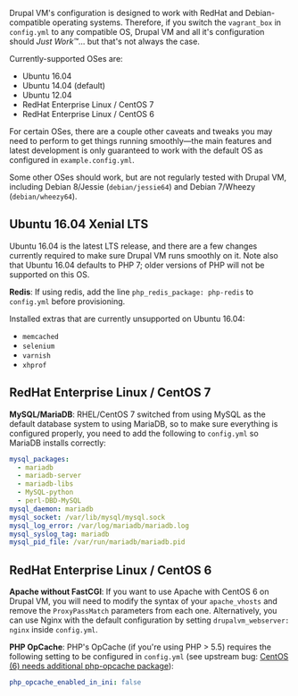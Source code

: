 Drupal VM's configuration is designed to work with RedHat and Debian-compatible operating systems. Therefore, if you switch the `vagrant_box` in `config.yml` to any compatible OS, Drupal VM and all it's configuration should _Just Work™_... but that's not always the case.

Currently-supported OSes are:

  - Ubuntu 16.04
  - Ubuntu 14.04 (default)
  - Ubuntu 12.04
  - RedHat Enterprise Linux / CentOS 7
  - RedHat Enterprise Linux / CentOS 6

For certain OSes, there are a couple other caveats and tweaks you may need to perform to get things running smoothly—the main features and latest development is only guaranteed to work with the default OS as configured in `example.config.yml`.

Some other OSes should work, but are not regularly tested with Drupal VM, including Debian 8/Jessie (`debian/jessie64`) and Debian 7/Wheezy (`debian/wheezy64`).

## Ubuntu 16.04 Xenial LTS

Ubuntu 16.04 is the latest LTS release, and there are a few changes currently required to make sure Drupal VM runs smoothly on it. Note also that Ubuntu 16.04 defaults to PHP 7; older versions of PHP will not be supported on this OS.

**Redis**: If using redis, add the line `php_redis_package: php-redis` to `config.yml` before provisioning.

Installed extras that are currently unsupported on Ubuntu 16.04:

  - `memcached`
  - `selenium`
  - `varnish`
  - `xhprof`

## RedHat Enterprise Linux / CentOS 7

**MySQL/MariaDB**: RHEL/CentOS 7 switched from using MySQL as the default database system to using MariaDB, so to make sure everything is configured properly, you need to add the following to `config.yml` so MariaDB installs correctly:

```yaml
mysql_packages:
  - mariadb
  - mariadb-server
  - mariadb-libs
  - MySQL-python
  - perl-DBD-MySQL
mysql_daemon: mariadb
mysql_socket: /var/lib/mysql/mysql.sock
mysql_log_error: /var/log/mariadb/mariadb.log
mysql_syslog_tag: mariadb
mysql_pid_file: /var/run/mariadb/mariadb.pid
```

## RedHat Enterprise Linux / CentOS 6

**Apache without FastCGI**: If you want to use Apache with CentOS 6 on Drupal VM, you will need to modify the syntax of your `apache_vhosts` and remove the `ProxyPassMatch` parameters from each one. Alternatively, you can use Nginx with the default configuration by setting `drupalvm_webserver: nginx` inside `config.yml`.

**PHP OpCache**: PHP's OpCache (if you're using PHP > 5.5) requires the following setting to be configured in `config.yml` (see upstream bug: [CentOS (6) needs additional php-opcache package](https://github.com/geerlingguy/ansible-role-php/issues/39)):

```yaml
php_opcache_enabled_in_ini: false
```
